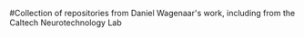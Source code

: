 #Collection of repositories from Daniel Wagenaar's work, including from the Caltech Neurotechnology Lab
